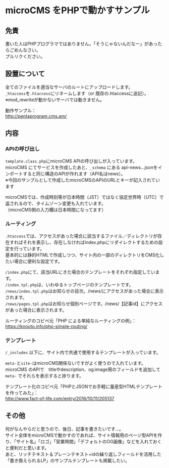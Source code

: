 # microCMS をPHPで動かすサンプル

## 免責
書いた人はPHPプログラマではありません。「そうじゃないんだなー」があったらごめんなさい。  
プルリクください。  

## 設置について
全てのファイルを適当なサーバのルートにアップロードします。  
`_htaccess`を`.htaccess`にリネームします（or 既存の.htaccessに追記）。  
※mod_rewriteが動かないサーバでは動きません。  

動作サンプル：  
http://pentaprogram.cms.am/

## 内容
### APIの呼び出し
`template.class.php`にmicroCMS APIの呼び出しが入っています。  
microCMS にてサービスを作成したあと、`_schema` にある api-news...jsonをインポートすると同じ構造のAPIが作れます（API名はnews）。  
※今回のサンプルとして作成したmicroCMSのAPIのURLとキーが記入されています  

microCMSでは、作成時刻等が日本時間（JST）ではなく協定世界時（UTC）で返されるので、タイムゾーン変更も入れています。  
（microCMS側の入力欄は日本時間になってます）  

### ルーティング
`.htaccess`では、アクセスがあった場合に該当するファイル／ディレクトリが存在すればそれを表示し、存在しなければindex.phpにリダイレクトするための設定を行っています。  
基本的には静的HTMLで作成しつつ、サイト内の一部のディレクトリをCMS化したい場合に便利な設定です。  

`/index.php`にて、該当URLにきた場合のテンプレートをそれぞれ指定しています。  
`/index.tpl.php`は、いわゆるトップページのテンプレートです。  
`/news/index.tpl.php`はお知らせの目次。/news/にアクセスがあった場合に表示されます。  
`/news/pages.tpl.php`はお知らせ個別ページです。/news/【記事id】にアクセスがあった場合に表示されます。  

ルーティングのコピペ元「PHP による単純なルーティングの例」：  
https://knooto.info/php-simple-routing/

### テンプレート
`/_includes` 以下に、サイト内で共通で使用するテンプレートが入っています。  

`meta-`と`site-`はmicroCMS関係ないですがよく使うので入れています。  
microCMS のAPIで　titleやdescription、og:image用のフィールドを追加して `meta-` でそれらを表示すると捗ります。  

テンプレート化のコピペ元「PHPとJSONでお手軽に量産型HTMLテンプレートを作ってみた」：  
http://www.fact-of-life.com/entry/2016/10/11/205137

## その他
何がなんやらだと思うので、後日、記事を書きたいです…。  
サイト全体をmicroCMSで動かすのであれば、サイト情報用のページ型APIを作り、「サイト名」「ロゴ」「営業時間」「デフォルトのOG画像」などを入れておくと便利だと思います。  
あと、リッチテキスト＆プレーンテキスト+idの繰り返しフィールドを活用した「書き換えられるLP」のサンプルテンプレートも掲載したい。

